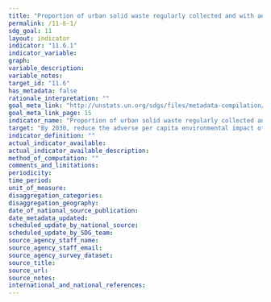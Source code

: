 ```yaml
---
title: "Proportion of urban solid waste regularly collected and with adequate final discharge out of total urban solid waste generated, by cities"
permalink: /11-6-1/
sdg_goal: 11
layout: indicator
indicator: "11.6.1"
indicator_variable: 
graph: 
variable_description: 
variable_notes: 
target_id: "11.6"
has_metadata: false
rationale_interpretation: ""
goal_meta_link: "http://unstats.un.org/sdgs/files/metadata-compilation/Metadata-Goal-11.pdf"
goal_meta_link_page: 15
indicator_name: "Proportion of urban solid waste regularly collected and with adequate final discharge out of total urban solid waste generated, by cities"
target: "By 2030, reduce the adverse per capita environmental impact of cities, including by paying special attention to air quality and municipal and other waste management."
indicator_definition: ""
actual_indicator_available: 
actual_indicator_available_description: 
method_of_computation: ""
comments_and_limitations: 
periodicity: 
time_period: 
unit_of_measure: 
disaggregation_categories: 
disaggregation_geography: 
date_of_national_source_publication: 
date_metadata_updated: 
scheduled_update_by_national_source: 
scheduled_update_by_SDG_team: 
source_agency_staff_name: 
source_agency_staff_email: 
source_agency_survey_dataset: 
source_title: 
source_url: 
source_notes: 
international_and_national_references: 
---
```


